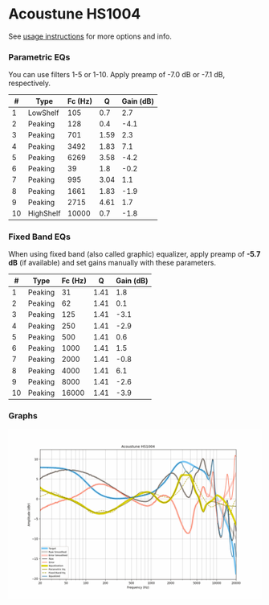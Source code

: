 # Acoustune HS1004
See [usage instructions](https://github.com/jaakkopasanen/AutoEq#usage) for more options and info.

### Parametric EQs
You can use filters 1-5 or 1-10. Apply preamp of -7.0 dB or -7.1 dB, respectively.

|   # | Type      |   Fc (Hz) |    Q |   Gain (dB) |
|-----|-----------|-----------|------|-------------|
|   1 | LowShelf  |       105 | 0.7  |         2.7 |
|   2 | Peaking   |       128 | 0.4  |        -4.1 |
|   3 | Peaking   |       701 | 1.59 |         2.3 |
|   4 | Peaking   |      3492 | 1.83 |         7.1 |
|   5 | Peaking   |      6269 | 3.58 |        -4.2 |
|   6 | Peaking   |        39 | 1.8  |        -0.2 |
|   7 | Peaking   |       995 | 3.04 |         1.1 |
|   8 | Peaking   |      1661 | 1.83 |        -1.9 |
|   9 | Peaking   |      2715 | 4.61 |         1.7 |
|  10 | HighShelf |     10000 | 0.7  |        -1.8 |

### Fixed Band EQs
When using fixed band (also called graphic) equalizer, apply preamp of **-5.7 dB** (if available) and set gains manually with these parameters.

|   # | Type    |   Fc (Hz) |    Q |   Gain (dB) |
|-----|---------|-----------|------|-------------|
|   1 | Peaking |        31 | 1.41 |         1.8 |
|   2 | Peaking |        62 | 1.41 |         0.1 |
|   3 | Peaking |       125 | 1.41 |        -3.1 |
|   4 | Peaking |       250 | 1.41 |        -2.9 |
|   5 | Peaking |       500 | 1.41 |         0.6 |
|   6 | Peaking |      1000 | 1.41 |         1.5 |
|   7 | Peaking |      2000 | 1.41 |        -0.8 |
|   8 | Peaking |      4000 | 1.41 |         6.1 |
|   9 | Peaking |      8000 | 1.41 |        -2.6 |
|  10 | Peaking |     16000 | 1.41 |        -3.9 |

### Graphs
![](./Acoustune%20HS1004.png)
